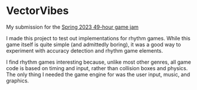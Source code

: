 # VectorVibes
My submission for the [Spring 2023 49-hour game jam](https://itch.io/jam/2023-spring-game-jam)

I made this project to test out implementations for rhythm games. While this game itself is quite simple (and admittedly boring), it was a good way to experiment with accuracy detection and rhythm game elements.

I find rhythm games interesting because, unlike most other genres, all game code is based on timing and input, rather than collision boxes and physics. The only thing I needed the game engine for was the user input, music, and graphics.
